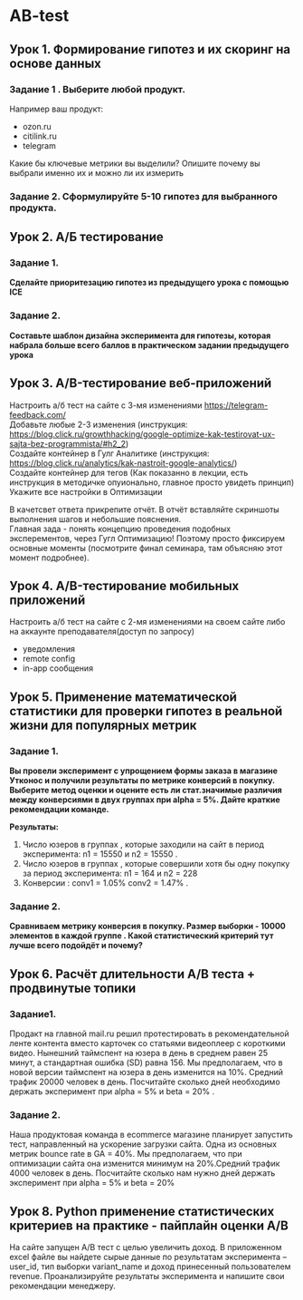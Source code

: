 # AB-test
## Урок 1. Формирование гипотез и их скоринг на основе данных
### Задание 1 . Выберите любой продукт.
Например ваш продукт:
- ozon.ru
- citilink.ru
- telegram

Какие бы ключевые метрики вы выделили? Опишите почему вы выбрали именно их и можно ли их измерить

### Задание 2. Сформулируйте 5-10 гипотез для выбранного продукта.

## Урок 2. А/Б тестирование
### Задание 1.
**Сделайте приоритезацию гипотез из предыдущего урока с помощью ICE**

### Задание 2.
**Составьте шаблон дизайна эксперимента для гипотезы, которая набрала больше всего баллов в практическом задании предыдущего урока**

## Урок 3. A/B-тестирование веб-приложений

Настроить а/б тест на сайте с 3-мя изменениями https://telegram-feedback.com/</br>
Добавьте любые 2-3 изменения (инструкция: https://blog.click.ru/growthhacking/google-optimize-kak-testirovat-ux-sajta-bez-programmista/#h2_2)</br>
Создайте контейнер в Гулг Аналитике (инструкция: https://blog.click.ru/analytics/kak-nastroit-google-analytics/)</br>
Создайте контейнер для тегов (Как показанно в лекции, есть инструкция в методичке опуионально, главное просто увидеть принцип)</br>
Укажите все настройки в Оптимизации</br>

В качетсвет ответа прикрепите отчёт. В отчёт вставляйте скриншоты выполнения шагов и небольшие пояснения.</br>
Главная зада - понять концепцию проведения подобных эксперементов, через Гугл Оптимизацию! Поэтому просто фиксируем основные моменты (посмотрите финал семинара, там объясняю этот момент подробнее).

## Урок 4. A/B-тестирование мобильных приложений

Настроить а/б тест на сайте с 2-мя изменениями на своем сайте либо на аккаунте преподавателя(доступ по запросу)

- уведомления
- remote config
- in-app сообщения

## Урок 5. Применение математической статистики для проверки гипотез в реальной жизни для популярных метрик

### Задание 1.
**Вы провели эксперимент c упрощением формы заказа в магазине Утконос и получили результаты по метрике конверсий в покупку. Выберите метод оценки и оцените есть ли стат.значимые различия между конверсиями в двух группах при alpha = 5%. Дайте краткие рекомендации команде.**

**Результаты:** 

1. Число юзеров в группах , которые заходили на сайт в период эксперимента: n1 = 15550 и n2 = 15550 .
2. Число юзеров в группах , которые совершили хотя бы одну покупку за период эксперимента: n1 = 164 и n2 = 228
3. Конверсии : conv1 = 1.05% conv2 = 1.47% .

### Задание 2.
**Сравниваем метрику конверсия в покупку. Размер выборки - 10000 элементов в каждой группе . Какой статистический критерий тут лучше всего подойдёт и почему?**

## Урок 6. Расчёт длительности А/B теста + продвинутые топики
### Задание1.
Продакт на главной mail.ru решил протестировать в рекомендательной ленте контента вместо карточек со статьями видеоплеер с короткими видео. Нынешний таймспент на юзера в день в среднем равен 25 минут, а стандартная ошибка (SD) равна 156. Мы предполагаем, что в новой версии таймспент на юзера в день изменится на 10%. Средний трафик 20000 человек в день. Посчитайте сколько дней необходимо держать эксперимент при alpha = 5% и beta = 20% .
### Задание 2.
Наша продуктовая команда в ecommerce магазине планирует запустить тест, направленный на ускорение загрузки сайта. Одна из основных метрик bounce rate в GA = 40%. Мы предполагаем, что при оптимизации сайта она изменится минимум на 20%.Средний трафик 4000 человек в день. Посчитайте сколько нам нужно дней держать эксперимент при alpha = 5% и beta = 20%

## Урок 8. Python применение статистических критериев на практике - пайплайн оценки A/B

На сайте запущен А/В тест с целью увеличить доход. В приложенном excel файле вы найдете сырые данные по результатам эксперимента – user_id, тип выборки variant_name и доход принесенный пользователем revenue. Проанализируйте результаты эксперимента и напишите свои рекомендации менеджеру.
